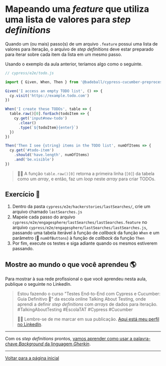 # Mapeando uma _feature_ que utiliza uma lista de valores para _step definitions_

Quando um (ou mais) passo(s) de um arquivo `.feature` possui uma lista de valores para iteração, o arquivo de _step definitions_ deve estar preparado para iterar sobre cada item da lista em um mesmo passo.

Usando o exemplo da aula anterior, teríamos algo como o seguinte.

```js
// cypress/e2e/todo.js

import { Given, When, Then } from '@badeball/cypress-cucumber-preprocessor'

Given('I access an empty TODO list', () => {
  cy.visit('https://example.todo.com')
})

When('I create these TODOs', table => {
  table.raw()[0].forEach(todoItem => {
    cy.get('input#new-todo')
      .clear()
      .type(`${todoItem}{enter}`)
  })
})

Then('Then I see {string} items in the TODO list', numOfItems => {
  cy.get('#todo-item')
    .should('have.length', numOfItems)
    .and('be.visible')
})
```

> 👨‍🏫 A função `table.raw()[0]` retorna a primeira linha (`[0]`) da tabela como um _array_, e então, faz um _loop_ neste _array_ para criar TODOs.

## Exercício 🎯

1. Dentro da pasta `cypress/e2e/hackerstories/lastSearches/`, crie um arquivo chamado `lastSearches.js`
2. Mapeie cada passo do arquivo `cypress/e2e/engagesphere/lastSearches/lastSearches.feature` no arquivo `cypress/e2e/engagesphere/lastSearches/lastSearches.js`, passando uma tabela iterável à função de _callback_ da função `When` e um parâmetro (🙊 `numOfButtons`) à função de _callback_ da função `Then`
3. Por fim, execute os testes e siga adiante quando os mesmos estiverem passando.

## Mostre ao mundo o que você aprendeu 🌎

Para mostrar à sua rede profissional o que você aprendeu nesta aula, publique o seguinte no LinkedIn.

> Estou fazendo o curso "Testes End-to-End com Cypress e Cucumber: Guia Definitivo 🥒" da escola online Talking About Testing, onde aprendi a definir _step definitions_ com _arrays_ de dados para iteração. #TalkingAboutTesting #EscolaTAT #Cypress #Cucumber
>
> 👨‍🏫 Lembre-se de me marcar em sua publicação. [Aqui está meu perfil no LinkedIn](https://www.linkedin.com/in/walmyr-lima-e-silva-filho).

___

Com os _step definitions_ prontos, [vamos aprender como usar a palavra-chave _Background_ da linguagem _Gherkin_](./8.md).

___

[Voltar para a página inicial](../README.md)